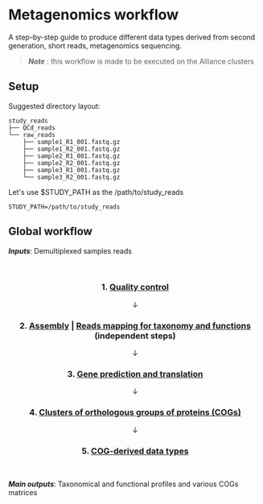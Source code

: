 # Metagenomics workflow
A step-by-step guide to produce different data types derived from second generation, short reads, metagenomics sequencing.

> *__Note__* : this workflow is made to be executed on the Alliance clusters

## Setup

Suggested directory layout:

```
study_reads
├── QCd_reads
└── raw_reads
    ├── sample1_R1_001.fastq.gz
    ├── sample1_R2_001.fastq.gz
    ├── sample2_R1_001.fastq.gz
    ├── sample2_R2_001.fastq.gz
    ├── sample3_R1_001.fastq.gz
    └── sample3_R2_001.fastq.gz
```
Let's use $STUDY_PATH as the /path/to/study_reads
```
STUDY_PATH=/path/to/study_reads
```

## Global workflow

*__Inputs__*: Demultiplexed samples reads

<div align="center">

<br />

### 1. [Quality control](/doc/run_YAMP.md)  

&#8595;

### 2. [Assembly](doc/run_megahit.md) | [Reads mapping for taxonomy and functions](/doc/run_metaphlan_humann.md) (independent steps)

&#8595;

### 3. [Gene prediction and translation](doc/run_prodigal.md)  

&#8595;

### 4. [Clusters of orthologous groups of proteins (COGs)](doc/run_cdhit.md)

&#8595;

### 5. [COG-derived data types](doc/filter_clusters.md)

<br />

</div>

*__Main outputs__*: Taxonomical and functional profiles and various COGs matrices